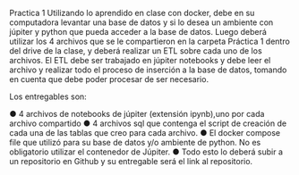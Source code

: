 Practica 1
Utilizando lo aprendido en clase con docker, debe en su computadora levantar una base de datos y si lo desea un ambiente con júpiter y python que pueda acceder a la base de datos. Luego deberá utilizar los 4 archivos que se le compartieron en la carpeta Práctica 1 dentro del drive de la clase, y deberá realizar un ETL sobre cada uno de los archivos. El ETL debe ser trabajado en júpiter notebooks y debe leer el archivo y realizar todo el proceso de inserción a la base de datos, tomando en cuenta que debe poder procesar de ser necesario.

Los entregables son:

●	4 archivos de notebooks de júpiter (extensión ipynb),uno por cada archivo compartido
●	4 archivos sql que contenga el script de creación de cada una de las tablas que creo para cada archivo.
●	El docker compose file que utilizó para su base de datos y/o ambiente de python. No es obligatorio utilizar el contenedor de Júpiter.
●	Todo esto lo deberá subir a un repositorio en Github y su entregable será el link al repositorio.
